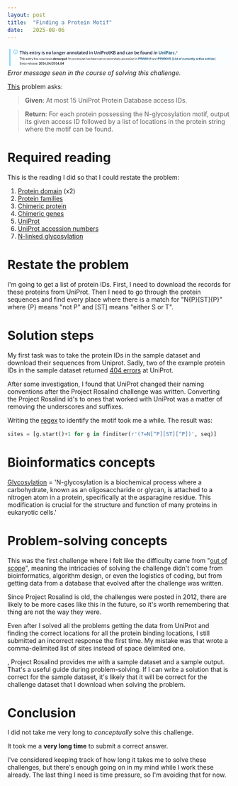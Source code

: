 ```yaml
---
layout: post
title:  "Finding a Protein Motif"
date:   2025-08-06
---
```

![uniprot-demerged.png](../assets/uniprot-demerged.png)
_Error message seen in the course of solving this challenge._

[This](https://rosalind.info/problems/mprt/) problem asks:

> **Given**: At most 15 UniProt Protein Database access IDs.

> **Return**: For each protein possessing the N-glycosylation motif, output its given access ID followed by a list of locations in the protein string where the motif can be found.

<!--break-->

# Required reading
This is the reading I did so that I could restate the problem:
1. [Protein domain](https://en.wikipedia.org/wiki/Protein_domain) (x2)
2. [Protein families](https://en.wikipedia.org/wiki/Protein_family)
3. [Chimeric protein](https://en.wikipedia.org/wiki/Fusion_protein)
4. [Chimeric genes](https://en.wikipedia.org/wiki/Chimeric_gene)
5. [UniProt](https://www.uniprot.org/)
6. [UniProt accession numbers](https://www.uniprot.org/help/accession_numbers)
7. [N-linked glycosylation](https://en.wikipedia.org/wiki/N-linked_glycosylation)

# Restate the problem
I'm going to get a list of protein IDs. First, I need to download the records for these proteins from UniProt. Then I need to go through the protein sequences and find every place where there is a match for "N{P}[ST]{P}" where {P} means "not P" and [ST] means "either S or T".

# Solution steps
My first task was to take the protein IDs in the sample dataset and download their sequences from Uniprot. Sadly, two of the example protein IDs in the sample dataset returned [404 errors](https://en.wikipedia.org/wiki/HTTP_404) at UniProt.

After some investigation, I found that UniProt changed their naming conventions after the Project Rosalind challenge was written. Converting the Project Rosalind id's to ones that worked with UniProt was a matter of removing the underscores and suffixes.

Writing the [regex](https://en.wikipedia.org/wiki/Regular_expression) to identify the motif took me a while. The result was:
```python
sites = [g.start()+1 for g in finditer(r'(?=N[^P][ST][^P])', seq)]
```

# Bioinformatics concepts
[Glycosylation](https://wellwisp.com/what-is-n%E2%80%91glycosylation/) = 'N-glycosylation is a biochemical process where a carbohydrate, known as an oligosaccharide or glycan, is attached to a nitrogen atom in a protein, specifically at the asparagine residue. This modification is crucial for the structure and function of many proteins in eukaryotic cells.'

# Problem-solving concepts
This was the first challenge where I felt like the difficulty came from "[out of scope](https://www.tacticalprojectmanager.com/in-scope-vs-out-of-scope/)", meaning the intricacies of solving the challenge didn't come from bioinformatics, algorithm design, or even the logistics of coding, but from getting data from a database that evolved after the challenge was written.

Since Project Rosalind is old, the challenges were posted in 2012, there are likely to be more cases like this in the future, so it's worth remembering that thing are not the way they were.

Even after I solved all the problems getting the data from UniProt and finding the correct locations for all the protein binding locations, I still submitted an incorrect response the first time. My mistake was that wrote a comma-delimited list of sites instead of space delimited one.

, Project Rosalind provides me with a sample dataset and a sample output. That's a useful guide during problem-solving. If I can write a solution that is correct for the sample dataset, it's likely that it will be correct for the challenge dataset that I download when solving the problem.

# Conclusion
I did not take me very long to _conceptually_ solve this challenge.

It took me a **very long time** to submit a correct answer.

I've considered keeping track of how long it takes me to solve these challenges, but there's enough going on in my mind while I work these already. The last thing I need is time pressure, so I'm avoiding that for now.

